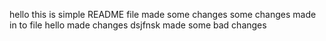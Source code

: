 hello this is simple README file
made some changes
some changes made in to file
hello made changes
dsjfnsk
made some bad changes 
